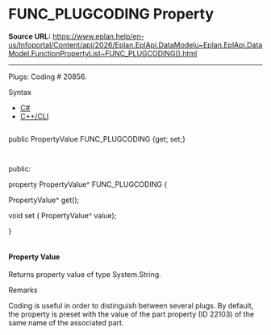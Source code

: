 # FUNC_PLUGCODING Property

**Source URL:** https://www.eplan.help/en-us/Infoportal/Content/api/2026/Eplan.EplApi.DataModelu~Eplan.EplApi.DataModel.FunctionPropertyList~FUNC_PLUGCODING().html

---

Plugs: Coding # 20856.

Syntax

- [C#](#i-syntax-CS)
- [C++/CLI](#i-syntax-CPP2005)

```
```
public PropertyValue FUNC_PLUGCODING {get; set;}
```
```

```
```
public:

property PropertyValue^ FUNC_PLUGCODING {

   PropertyValue^ get();

   void set (    PropertyValue^ value);

}
```
```

#### Property Value

Returns property value of type System.String.

Remarks

Coding is useful in order to distinguish between several plugs. By default, the property is preset with the value of the part property (ID 22103) of the same name of the associated part.
